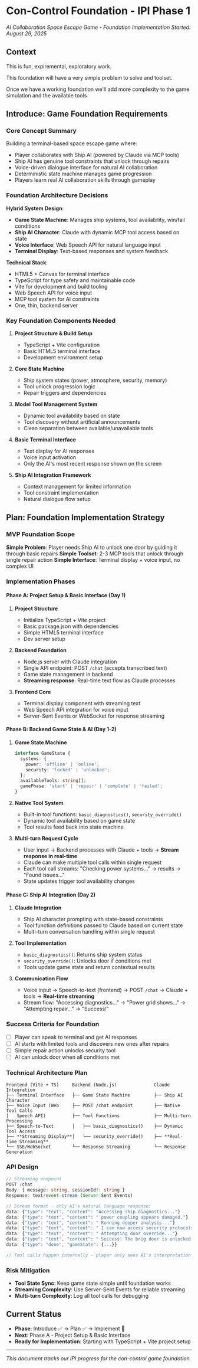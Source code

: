 # Con-Control Foundation - IPI Phase 1

*AI Collaboration Space Escape Game - Foundation Implementation*
*Started: August 29, 2025*

## Context

This is fun, expiremental, exploratory work.

This foundation will have a very simple problem to solve and toolset.

Once we have a working foundation we'll add more complexity to the game simulation and the available tools

## Introduce: Game Foundation Requirements

### Core Concept Summary
Building a terminal-based space escape game where:
- Player collaborates with Ship AI (powered by Claude via MCP tools)
- Ship AI has genuine tool constraints that unlock through repairs
- Voice-driven dialogue interface for natural AI collaboration
- Deterministic state machine manages game progression
- Players learn real AI collaboration skills through gameplay

### Foundation Architecture Decisions

**Hybrid System Design**:
- **Game State Machine**: Manages ship systems, tool availability, win/fail conditions
- **Ship AI Character**: Claude with dynamic MCP tool access based on state
- **Voice Interface**: Web Speech API for natural language input
- **Terminal Display**: Text-based responses and system feedback

**Technical Stack**:
- HTML5 + Canvas for terminal interface
- TypeScript for type safety and maintainable code
- Vite for development and build tooling
- Web Speech API for voice input
- MCP tool system for AI constraints
- One, thin, backend server

### Key Foundation Components Needed

1. **Project Structure & Build Setup**
   - TypeScript + Vite configuration
   - Basic HTML5 terminal interface
   - Development environment setup

2. **Core State Machine**
   - Ship system states (power, atmosphere, security, memory)
   - Tool unlock progression logic
   - Repair triggers and dependencies

3. **Model Tool Management System**
   - Dynamic tool availability based on state
   - Tool discovery without artificial announcements
   - Clean separation between available/unavailable tools

4. **Basic Terminal Interface**
   - Text display for AI responses
   - Voice input activation
   - Only the AI's most recent response shown on the screen

5. **Ship AI Integration Framework**
   - Context management for limited information
   - Tool constraint implementation
   - Natural dialogue flow setup

## Plan: Foundation Implementation Strategy

### MVP Foundation Scope
**Simple Problem**: Player needs Ship AI to unlock one door by guiding it through basic repairs
**Simple Toolset**: 2-3 MCP tools that unlock through single repair action
**Simple Interface**: Terminal display + voice input, no complex UI

### Implementation Phases

#### Phase A: Project Setup & Basic Interface (Day 1)
1. **Project Structure**
   - Initialize TypeScript + Vite project
   - Basic package.json with dependencies
   - Simple HTML5 terminal interface
   - Dev server setup

2. **Backend Foundation**
   - Node.js server with Claude integration
   - Single API endpoint: POST `/chat` (accepts transcribed text)
   - Game state management in backend
   - **Streaming response**: Real-time text flow as Claude processes

3. **Frontend Core**
   - Terminal display component with streaming text
   - Web Speech API integration for voice input
   - Server-Sent Events or WebSocket for response streaming

#### Phase B: Backend Game State & AI (Day 1-2)
1. **Game State Machine**
   ```typescript
   interface GameState {
     systems: {
       power: 'offline' | 'online';
       security: 'locked' | 'unlocked';
     };
     availableTools: string[];
     gamePhase: 'start' | 'repair' | 'complete' | 'failed';
   }
   ```

2. **Native Tool System**
   - Built-in tool functions: `basic_diagnostics()`, `security_override()`
   - Dynamic tool availability based on game state
   - Tool results feed back into state machine

3. **Multi-turn Request Cycle**
   - User input → Backend processes with Claude + tools → **Stream response in real-time**
   - Claude can make multiple tool calls within single request
   - Each tool call streams: "Checking power systems..." → results → "Found issues..."
   - State updates trigger tool availability changes

#### Phase C: Ship AI Integration (Day 2)
1. **Claude Integration**
   - Ship AI character prompting with state-based constraints
   - Tool function definitions passed to Claude based on current state
   - Multi-turn conversation handling within single request

2. **Tool Implementation**
   - `basic_diagnostics()`: Returns ship system status
   - `security_override()`: Unlocks door if conditions met
   - Tools update game state and return contextual results

3. **Communication Flow**
   - Voice input → Speech-to-text (frontend) → POST `/chat` → Claude + tools → **Real-time streaming**
   - Stream flow: "Accessing diagnostics..." → "Power grid shows..." → "Attempting repair..." → "Success!"

### Success Criteria for Foundation
- [ ] Player can speak to terminal and get AI responses
- [ ] AI starts with limited tools and discovers new ones after repairs
- [ ] Simple repair action unlocks security tool
- [ ] AI can unlock door when all conditions met

### Technical Architecture Plan

```
Frontend (Vite + TS)     Backend (Node.js)              Claude Integration
├── Terminal Interface   ├── Game State Machine         ├── Ship AI Character
├── Voice Input (Web     ├── POST /chat endpoint        ├── Native Tool Calls
│   Speech API)          ├── Tool Functions             ├── Multi-turn Processing  
├── Speech-to-Text       │   ├── basic_diagnostics()    ├── Dynamic Tool Access
├── **Streaming Display**│   └── security_override()    ├── **Real-time Streaming**
└── SSE/WebSocket        └── Response Streaming         └── Response Generation
```

### API Design
```typescript
// Streaming endpoint
POST /chat
Body: { message: string, sessionId?: string }
Response: text/event-stream (Server-Sent Events)

// Stream format - only AI's natural language response:
data: {"type": "text", "content": "Accessing ship diagnostics..."}
data: {"type": "text", "content": " power coupling appears damaged."}
data: {"type": "text", "content": " Running deeper analysis..."}
data: {"type": "text", "content": " I can now access security protocols!"}
data: {"type": "text", "content": " Attempting door override..."}
data: {"type": "text", "content": " Success! The brig door is unlocked."}
data: {"type": "done", "gameState": {...}}

// Tool calls happen internally - player only sees AI's interpretation
```

### Risk Mitigation
- **Tool State Sync**: Keep game state simple until foundation works
- **Streaming Complexity**: Use Server-Sent Events for reliable streaming
- **Multi-turn Complexity**: Log all tool calls for debugging

## Current Status
- **Phase**: Introduce ✅ → Plan ✅ → Implement 🔄
- **Next**: Phase A - Project Setup & Basic Interface
- **Ready for Implementation**: Starting with TypeScript + Vite project setup

---
*This document tracks our IPI progress for the con-control game foundation.*
